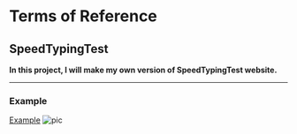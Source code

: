 # Terms of Reference

## SpeedTypingTest

**In this project, I will make my own version of SpeedTypingTest website.**
____

### Example

[Example](https://www.typingtest.com/)
![pic](https://github.com/SenchukKirill/SpeedTypingTest/tree/main/pic/Screenshot_1.png)